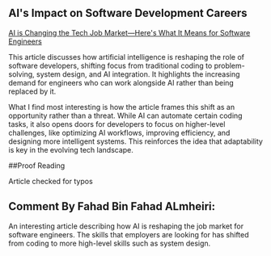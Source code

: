 ## AI's Impact on Software Development Careers

[AI is Changing the Tech Job Market—Here's What It Means for Software 
Engineers](https://www.businessinsider.com/ai-transforming-tech-job-market-software-developers-career-shift-engineering-2024-12)

This article discusses how artificial intelligence is reshaping the role 
of software developers, shifting focus from traditional coding to 
problem-solving, system design, and AI integration. It highlights the 
increasing demand for engineers who can work alongside AI rather than 
being replaced by it.

What I find most interesting is how the article frames this shift as an 
opportunity rather than a threat. While AI can automate certain coding 
tasks, it also opens doors for developers to focus on higher-level 
challenges, like optimizing AI workflows, improving efficiency, and 
designing more intelligent systems. This reinforces the idea that 
adaptability is key in the evolving tech landscape.

##Proof Reading

Article checked for typos

## Comment By Fahad Bin Fahad ALmheiri:

An interesting article describing how AI is reshaping the job market for software engineers. The skills that employers are looking for has shifted from coding to more high-level skills such as system design.
